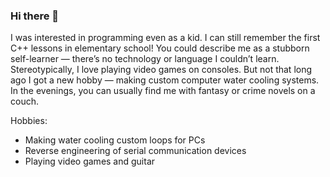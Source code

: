 ### Hi there 👋

I was interested in programming even as a kid. I can still remember the first C++ lessons in elementary school! You could describe me as a stubborn self-learner — there’s no technology or language I couldn’t learn. Stereotypically, I love playing video games on consoles. But not that long ago I got a new hobby — making custom computer water cooling systems. In the evenings, you can usually find me with fantasy or crime novels on a couch.

Hobbies:
- Making water cooling custom loops for PCs
- Reverse engineering of serial communication devices
- Playing video games and guitar
